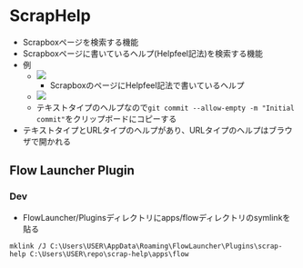 # ScrapHelp

- Scrapboxページを検索する機能
- Scrapboxページに書いているヘルプ(Helpfeel記法)を検索する機能
- 例
  - ![](https://i.gyazo.com/ac8e1882e0035a21a2712a9b360187a9.png)
    - ScrapboxのページにHelpfeel記法で書いているヘルプ
  - ![](https://i.gyazo.com/0dd8a0062bd8fb9a8a96f52d110d4a48.png)
  - テキストタイプのヘルプなので`git commit --allow-empty -m "Initial commit"`をクリップボードにコピーする
- テキストタイプとURLタイプのヘルプがあり、URLタイプのヘルプはブラウザで開かれる

## Flow Launcher Plugin

### Dev

- FlowLauncher/Pluginsディレクトリにapps/flowディレクトリのsymlinkを貼る

```
mklink /J C:\Users\USER\AppData\Roaming\FlowLauncher\Plugins\scrap-help C:\Users\USER\repo\scrap-help\apps\flow
```
